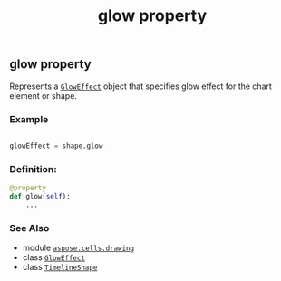 ﻿---
title: glow property
second_title: Aspose.Cells for Python via .NET API References
description: 
type: docs
weight: 390
url: /aspose.cells.drawing/timelineshape/glow/
is_root: false
---

## glow property


Represents a [`GlowEffect`](/cells/python-net/aspose.cells.drawing/gloweffect) object that specifies glow effect for the chart element or shape.

### Example 


```python

glowEffect = shape.glow

```
### Definition:
```python
@property
def glow(self):
    ...
```

### See Also
* module [`aspose.cells.drawing`](../../)
* class [`GlowEffect`](/cells/python-net/aspose.cells.drawing/gloweffect)
* class [`TimelineShape`](/cells/python-net/aspose.cells.drawing/timelineshape)

